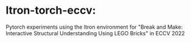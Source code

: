 # ltron-torch-eccv:
Pytorch experiments using the ltron environment for "Break and Make: Interactive Structural Understanding Using LEGO Bricks" in ECCV 2022
